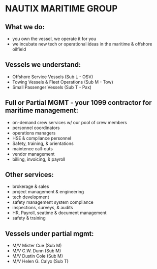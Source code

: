 # NAUTIX MARITIME GROUP

## What we do:

- you own the vessel, we operate it for you 
- we incubate new tech or operational ideas in the maritime & offshore oilfield

## Vessels we understand:

- Offshore Service Vessels (Sub L - OSV)
- Towing Vessels & Fleet Operations (Sub M - Tow)
- Small Passenger Vessels (Sub T - Pax)

## Full or Partial MGMT - your 1099 contractor for maritime management:

- on-demand crew services w/ our pool of crew members
- personnel coordinators
- operations managers
- HSE & compliance personnel
- Safety, training, & orientations
- maintence call-outs
- vendor management
- billing, invoicing, & payroll

## Other services:

- brokerage & sales
- project management & engineering
- tech development
- safety management system compliance
- inspections, surveys, & audits
- HR, Payroll, seatime & document management
- safety & training

## Vessels under partial mgmt:

- M/V Mister Cue (Sub M)
- M/V G.W. Dunn (Sub M)
- M/V Dustin Cole (Sub M)
- M/V Helen G. Calyx (Sub T)
